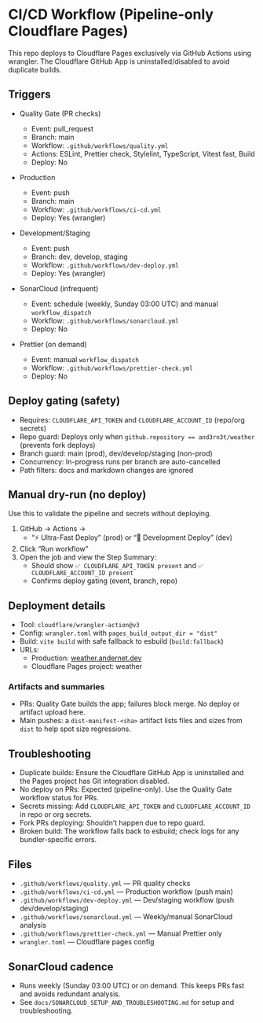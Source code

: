 # CI/CD Workflow (Pipeline-only Cloudflare Pages)

This repo deploys to Cloudflare Pages exclusively via GitHub Actions using wrangler. The Cloudflare
GitHub App is uninstalled/disabled to avoid duplicate builds.

## Triggers

- Quality Gate (PR checks)
  - Event: pull_request
  - Branch: main
  - Workflow: `.github/workflows/quality.yml`
  - Actions: ESLint, Prettier check, Stylelint, TypeScript, Vitest fast, Build
  - Deploy: No

- Production
  - Event: push
  - Branch: main
  - Workflow: `.github/workflows/ci-cd.yml`
  - Deploy: Yes (wrangler)

- Development/Staging
  - Event: push
  - Branch: dev, develop, staging
  - Workflow: `.github/workflows/dev-deploy.yml`
  - Deploy: Yes (wrangler)

- SonarCloud (infrequent)
  - Event: schedule (weekly, Sunday 03:00 UTC) and manual `workflow_dispatch`
  - Workflow: `.github/workflows/sonarcloud.yml`
  - Deploy: No

- Prettier (on demand)
  - Event: manual `workflow_dispatch`
  - Workflow: `.github/workflows/prettier-check.yml`
  - Deploy: No

## Deploy gating (safety)

- Requires: `CLOUDFLARE_API_TOKEN` and `CLOUDFLARE_ACCOUNT_ID` (repo/org secrets)
- Repo guard: Deploys only when `github.repository == and3rn3t/weather` (prevents fork deploys)
- Branch guard: main (prod), dev/develop/staging (non-prod)
- Concurrency: In-progress runs per branch are auto-cancelled
- Path filters: docs and markdown changes are ignored

## Manual dry-run (no deploy)

Use this to validate the pipeline and secrets without deploying.

1. GitHub → Actions →
   - “⚡ Ultra-Fast Deploy” (prod) or “🧪 Development Deploy” (dev)
2. Click “Run workflow”
3. Open the job and view the Step Summary:
   - Should show `✅ CLOUDFLARE_API_TOKEN present` and `✅ CLOUDFLARE_ACCOUNT_ID present`
   - Confirms deploy gating (event, branch, repo)

## Deployment details

- Tool: `cloudflare/wrangler-action@v3`
- Config: `wrangler.toml` with `pages_build_output_dir = "dist"`
- Build: `vite build` with safe fallback to esbuild (`build:fallback`)
- URLs:
  - Production: [weather.andernet.dev](https://weather.andernet.dev)
  - Cloudflare Pages project: weather

### Artifacts and summaries

- PRs: Quality Gate builds the app; failures block merge. No deploy or artifact upload here.
- Main pushes: a `dist-manifest-<sha>` artifact lists files and sizes from `dist` to help spot size
  regressions.

## Troubleshooting

- Duplicate builds: Ensure the Cloudflare GitHub App is uninstalled and the Pages project has Git
  integration disabled.
- No deploy on PRs: Expected (pipeline-only). Use the Quality Gate workflow status for PRs.
- Secrets missing: Add `CLOUDFLARE_API_TOKEN` and `CLOUDFLARE_ACCOUNT_ID` in repo or org secrets.
- Fork PRs deploying: Shouldn’t happen due to repo guard.
- Broken build: The workflow falls back to esbuild; check logs for any bundler-specific errors.

## Files

- `.github/workflows/quality.yml` — PR quality checks
- `.github/workflows/ci-cd.yml` — Production workflow (push main)
- `.github/workflows/dev-deploy.yml` — Dev/staging workflow (push dev/develop/staging)
- `.github/workflows/sonarcloud.yml` — Weekly/manual SonarCloud analysis
- `.github/workflows/prettier-check.yml` — Manual Prettier only
- `wrangler.toml` — Cloudflare pages config

## SonarCloud cadence

- Runs weekly (Sunday 03:00 UTC) or on demand. This keeps PRs fast and avoids redundant analysis.
- See `docs/SONARCLOUD_SETUP_AND_TROUBLESHOOTING.md` for setup and troubleshooting.
